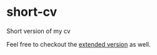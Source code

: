 # short-cv
Short version of my cv

Feel free to checkout the [extended version](https://github.com/pkpio/long-cv) as well.
